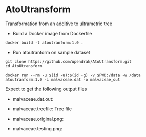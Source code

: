 # AtoUtransform
Transformation from an additive to ultrametric tree

- Build a Docker image from Dockerfile

```
docker build -t atoutranform:1.0 .
```

- Run atoutranform on sample dataset

```
git clone https://github.com/upendrak/AtoUtransform.git
cd AtoUtransform
```

```
docker run --rm -u $(id -u):$(id -g) -v $PWD:/data -w /data atoutranform:1.0 -i malvaceae.dat -o malvaceae_out
```

Expect to get the following output files

* malvaceae.dat.out: 

* malvaceae.treefile: Tree file

* malvaceae.original.png: 

* malvaceae.testing.png:
